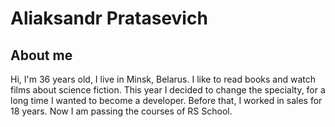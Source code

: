 # Aliaksandr Pratasevich

## About me
Hi, I'm 36 years old, I live in Minsk, Belarus. I like to read books and watch films about science fiction. This year I decided to change the specialty, for a long time I wanted to become a developer. Before that, I worked in sales for 18 years. Now I am passing the courses of RS School.
